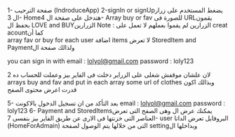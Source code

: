 1- صفحة الترحيب (IndroduceApp)
2-signIn or signUpيضغط المستخدم على زرار ال
3- Homeهتدخل على صفحة ال
4-  Array buy or fav للصورة فى  URLيقمون بحفظ ال  LOVE and BUYالزرارين 
Note :
الزرارين لم يقموا بعملهم
  لا تعمل على  creat acountكما أن  
  array fav or buy for each user اضافة 
 items لا تعرض  StoredItem and Paymentولذالك صفحة ال 
 
 you can sign in with
 email : lolyol@gmail.com
 password : loly123
 
 لان علشان موقفش شغلى على الزراير دخلت
 فى الفاير بيز وعملت للحساب ده
 2 arrays buy and fav and put in each array some url of clothes
 وبذالك اكون قدرت اعرض محتوى الصفح 

5- بعد التأكد من ان تسجيل الدخول بالاكونت 
email : lolyol@gmail.com
 password : loly123
 6-  Payment and StoredItemsيمكنك عرض ال 
 وهى الصفح التى تعرض العناصر التى خزنتها فى الارى عن طريق الفاير بيز بنفسى
 7-   user البروفايل تعرض الداتا 
 (HomeForAdmain) التى من خلالها يتم الوصول لصفحة settingوبداخلها ال 